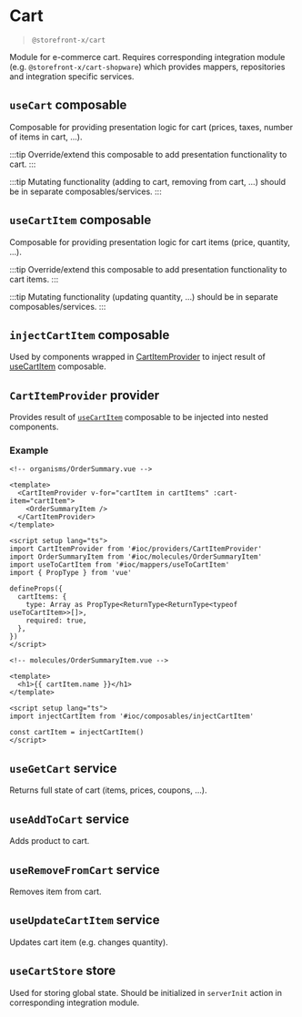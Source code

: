 # Cart

> `@storefront-x/cart`

Module for e-commerce cart. Requires corresponding integration module (e.g. `@storefront-x/cart-shopware`) which provides mappers, repositories and integration specific services.

## `useCart` composable

Composable for providing presentation logic for cart (prices, taxes, number of items in cart, ...).

:::tip
Override/extend this composable to add presentation functionality to cart.
:::

:::tip
Mutating functionality (adding to cart, removing from cart, ...) should be in separate composables/services.
:::

## `useCartItem` composable

Composable for providing presentation logic for cart items (price, quantity, ...).

:::tip
Override/extend this composable to add presentation functionality to cart items.
:::

:::tip
Mutating functionality (updating quantity, ...) should be in separate composables/services.
:::

## `injectCartItem` composable

Used by components wrapped in [CartItemProvider](#cartitemprovider-provider) to inject result of [useCartItem](#usecartitem-composable) composable.

## `CartItemProvider` provider

Provides result of [`useCartItem`](#usecartitem-composable) composable to be injected into nested components.

### Example

```vue
<!-- organisms/OrderSummary.vue -->

<template>
  <CartItemProvider v-for="cartItem in cartItems" :cart-item="cartItem">
    <OrderSummaryItem />
  </CartItemProvider>
</template>

<script setup lang="ts">
import CartItemProvider from '#ioc/providers/CartItemProvider'
import OrderSummaryItem from '#ioc/molecules/OrderSummaryItem'
import useToCartItem from '#ioc/mappers/useToCartItem'
import { PropType } from 'vue'

defineProps({
  cartItems: {
    type: Array as PropType<ReturnType<ReturnType<typeof useToCartItem>>[]>,
    required: true,
  },
})
</script>
```

```vue
<!-- molecules/OrderSummaryItem.vue -->

<template>
  <h1>{{ cartItem.name }}</h1>
</template>

<script setup lang="ts">
import injectCartItem from '#ioc/composables/injectCartItem'

const cartItem = injectCartItem()
</script>
```

## `useGetCart` service

Returns full state of cart (items, prices, coupons, ...).

## `useAddToCart` service

Adds product to cart.

## `useRemoveFromCart` service

Removes item from cart.

## `useUpdateCartItem` service

Updates cart item (e.g. changes quantity).

## `useCartStore` store

Used for storing global state. Should be initialized in `serverInit` action in corresponding integration module.
